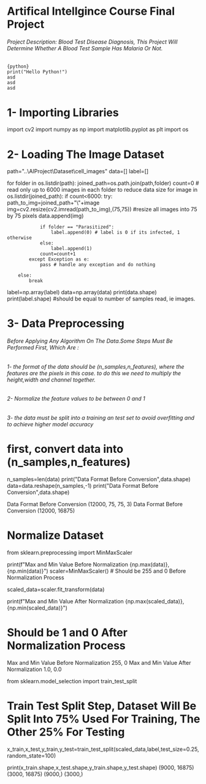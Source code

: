 # Artifical Intellgince Course Final Project

###### Project Description: Blood Test Disease Diagnosis, This Project Will Determine Whether A Blood Test Sample Has Malaria Or Not.



```
{python}
print("Hello Python!")
asd
asd
asd
```




















# 1- Importing Libraries
import cv2
import numpy as np
import matplotlib.pyplot as plt
import os



# 2- Loading The Image Dataset
path="..\\AIProject\\Dataset\\cell_images"
data=[]
label=[]



for folder in os.listdir(path):
    joined_path=os.path.join(path,folder)
    count=0 # read only up to 6000 images in each folder to reduce data size
    for image in os.listdir(joined_path):
        if count<6000:
            try:
                path_to_img=joined_path+"\\"+image
                img=cv2.resize(cv2.imread(path_to_img),(75,75)) #resize all images into 75 by 75 pixels
                data.append(img)
        
                if folder == "Parasitized":
                    label.append(0) # label is 0 if its infected, 1 otherwise
                else:
                    label.append(1)
                count=count+1
            except Exception as e:
                pass # handle any exception and do nothing
     
        else:
            break

label=np.array(label)
data=np.array(data)
print(data.shape) 
print(label.shape) #should be equal to number of samples read, ie images.




# 3- Data Preprocessing

###### Before Applying Any Algorithm On The Data.Some Steps Must Be Performed First, Which Are :
######    1- the format of the data should be (n_samples,n_features), where the features are the pixels in this case. to do this we need to multiply the height,width and channel together.
######   2- Normalize the feature values to be between 0 and 1
######   3- the data must be split into a training an test set to avoid overfitting and to achieve higher model accuracy

# first, convert data into (n_samples,n_features)
n_samples=len(data)
print("Data Format Before Conversion",data.shape)
data=data.reshape(n_samples,-1)
print("Data Format Before Conversion",data.shape)

Data Format Before Conversion (12000, 75, 75, 3)
Data Format Before Conversion (12000, 16875)

# Normalize Dataset
from sklearn.preprocessing import MinMaxScaler

print(f"Max and Min Value Before Normalization {np.max(data)}, {np.min(data)}")
scaler=MinMaxScaler() # Should be 255 and 0 Before Normalization Process

scaled_data=scaler.fit_transform(data)

print(f"Max and Min Value After Normalization {np.max(scaled_data)}, {np.min(scaled_data)}")
# Should be 1 and 0 After Normalization Process

Max and Min Value Before Normalization 255, 0
Max and Min Value After Normalization 1.0, 0.0

from sklearn.model_selection import train_test_split
# Train Test Split Step, Dataset Will Be Split Into 75% Used For Training, The Other 25% For Testing
x_train,x_test,y_train,y_test=train_test_split(scaled_data,label,test_size=0.25,random_state=100)

print(x_train.shape,x_test.shape,y_train.shape,y_test.shape)
(9000, 16875) (3000, 16875) (9000,) (3000,)


